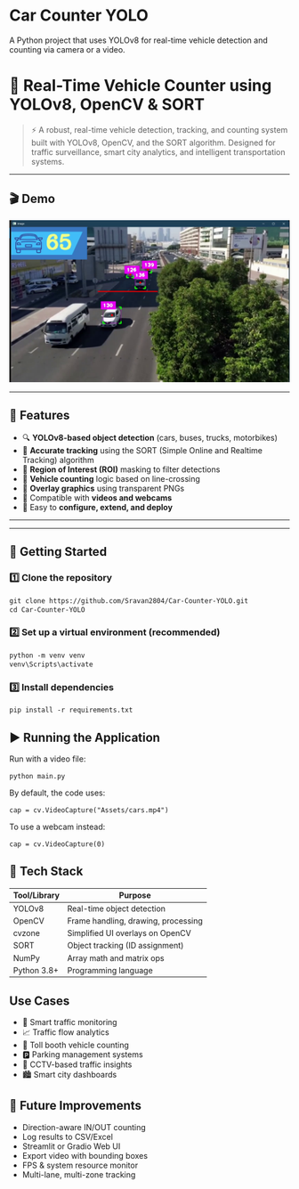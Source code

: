 # Car Counter YOLO
A Python project that uses YOLOv8 for real-time vehicle detection and counting via camera or a video.

# 🚗 Real-Time Vehicle Counter using YOLOv8, OpenCV & SORT

> ⚡ A robust, real-time vehicle detection, tracking, and counting system built with YOLOv8, OpenCV, and the SORT algorithm. Designed for traffic surveillance, smart city analytics, and intelligent transportation systems.

---

## 🎬 Demo

[![Watch the Demo](Assets/Demo-thumbnail.png)](Assets/Demo-CarCounterYOLO.mp4)

---

## 📌 Features

- 🔍 **YOLOv8-based object detection** (cars, buses, trucks, motorbikes)
- 🎯 **Accurate tracking** using the SORT (Simple Online and Realtime Tracking) algorithm
- 🧠 **Region of Interest (ROI)** masking to filter detections
- 🧮 **Vehicle counting** logic based on line-crossing
- 🎨 **Overlay graphics** using transparent PNGs
- 🎥 Compatible with **videos and webcams**
- 🧰 Easy to **configure, extend, and deploy**

---

---

## 🚀 Getting Started

### 1️⃣ Clone the repository

```
git clone https://github.com/Sravan2804/Car-Counter-YOLO.git
cd Car-Counter-YOLO
```

### 2️⃣ Set up a virtual environment (recommended)

```
python -m venv venv
venv\Scripts\activate
```

### 3️⃣ Install dependencies

```
pip install -r requirements.txt
```

## ▶️ Running the Application
Run with a video file:
```
python main.py
```
By default, the code uses:
```
cap = cv.VideoCapture("Assets/cars.mp4")
```
To use a webcam instead:
```
cap = cv.VideoCapture(0)
```

## 🧠 Tech Stack
| Tool/Library | Purpose                             |
| ------------ | ----------------------------------- |
| YOLOv8       | Real-time object detection          |
| OpenCV       | Frame handling, drawing, processing |
| cvzone       | Simplified UI overlays on OpenCV    |
| SORT         | Object tracking (ID assignment)     |
| NumPy        | Array math and matrix ops           |
| Python 3.8+  | Programming language                |

## Use Cases
- 🚦 Smart traffic monitoring
- 📈 Traffic flow analytics
- 🚧 Toll booth vehicle counting
- 🅿️ Parking management systems
- 🎥 CCTV-based traffic insights
- 🏙️ Smart city dashboards


## 🧰 Future Improvements
- Direction-aware IN/OUT counting
- Log results to CSV/Excel
- Streamlit or Gradio Web UI
- Export video with bounding boxes
- FPS & system resource monitor
- Multi-lane, multi-zone tracking













